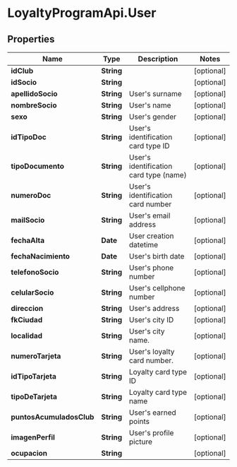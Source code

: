# LoyaltyProgramApi.User

## Properties
Name | Type | Description | Notes
------------ | ------------- | ------------- | -------------
**idClub** | **String** |  | [optional] 
**idSocio** | **String** |  | [optional] 
**apellidoSocio** | **String** | User&#39;s surname | [optional] 
**nombreSocio** | **String** | User&#39;s name | [optional] 
**sexo** | **String** | User&#39;s gender | [optional] 
**idTipoDoc** | **String** | User&#39;s identification card type ID | [optional] 
**tipoDocumento** | **String** | User&#39;s identification card type (name) | [optional] 
**numeroDoc** | **String** | User&#39;s identification card number | [optional] 
**mailSocio** | **String** | User&#39;s email address | [optional] 
**fechaAlta** | **Date** | User creation datetime | [optional] 
**fechaNacimiento** | **Date** | User&#39;s birth date | [optional] 
**telefonoSocio** | **String** | User&#39;s phone number | [optional] 
**celularSocio** | **String** | User&#39;s cellphone number | [optional] 
**direccion** | **String** | User&#39;s address | [optional] 
**fkCiudad** | **String** | User&#39;s city ID | [optional] 
**localidad** | **String** | User&#39;s city name. | [optional] 
**numeroTarjeta** | **String** | User&#39;s loyalty card number. | [optional] 
**idTipoTarjeta** | **String** | Loyalty card type ID | [optional] 
**tipoDeTarjeta** | **String** | Loyalty card type name | [optional] 
**puntosAcumuladosClub** | **String** | User&#39;s earned points | [optional] 
**imagenPerfil** | **String** | User&#39;s profile picture | [optional] 
**ocupacion** | **String** |  | [optional] 



